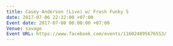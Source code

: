 ```yaml
---
title: Casey Anderson (Live) w/ Fresh Funky S
date: 2017-07-06 22:32:00 +07:00
Event date: 2017-07-08 00:00:00 +07:00
Venue: savage
Event URL: https://www.facebook.com/events/116024895676553/
---
```


